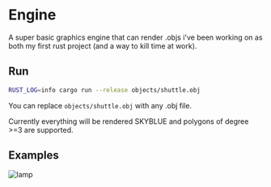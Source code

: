 # Engine

A super basic graphics engine that can render .objs i've been working on as both my first rust project (and a way to kill time at work).

## Run

```sh
RUST_LOG=info cargo run --release objects/shuttle.obj
```
You can replace `objects/shuttle.obj` with any .obj file.

Currently everything will be rendered SKYBLUE and polygons of degree >=3 are supported.

## Examples

![lamp](imgs/lamp.gif)
